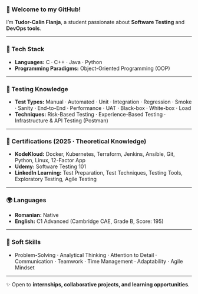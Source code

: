 ### 👋 Welcome to my GitHub!

I’m **Tudor-Calin Flanja**, a student passionate about **Software Testing** and **DevOps tools**.

---

### 🔧 Tech Stack

- **Languages:** C · C++ · Java · Python
- **Programming Paradigms:** Object-Oriented Programming (OOP)

---

### 🧪 Testing Knowledge

- **Test Types:** Manual · Automated · Unit · Integration · Regression · Smoke · Sanity · End-to-End · Performance · UAT · Black-box · White-box · Load
- **Techniques:** Risk-Based Testing · Experience-Based Testing · Infrastructure & API Testing (Postman)   

---

### 📜 Certifications (2025 · Theoretical Knowledge)

- **KodeKloud:** Docker, Kubernetes, Terraform, Jenkins, Ansible, Git, Python, Linux, 12-Factor App  
- **Udemy:** Software Testing 101  
- **LinkedIn Learning:** Test Preparation, Test Techniques, Testing Tools, Exploratory Testing, Agile Testing
  
---

### 🌍 Languages

- **Romanian:** Native  
- **English:** C1 Advanced (Cambridge CAE, Grade B, Score: 195)

---

### 🤝 Soft Skills

- Problem-Solving · Analytical Thinking · Attention to Detail · Communication · Teamwork · Time Management · Adaptability · Agile Mindset 

---

✨ Open to **internships, collaborative projects, and learning opportunities**.
